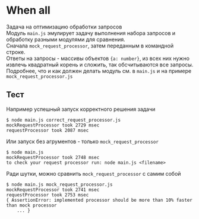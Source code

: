 # When all
Задача на оптимизацию обработки запросов  
Модуль `main.js` эмулирует задачу выполнения набора запросов и обработку разными модулями для сравнения.  
Сначала `mock_request_processor`, затем переданным в командной строке.  
Ответы на запросы - массивы объектов `{a: number}`, из всех них нужно извлечь квадратный корень и сложить, так обсчитываются все запросы.  
Подробнее, что и как должен делать модуль см. в `main.js` и на примере `mock_request_processor.js`
## Тест
Например успешный запуск корректного решения задачи

```
$ node main.js correct_request_processor.js
mockRequestProcessor took 2729 msec
requestProcessor took 2087 msec
```
Или запуск без агрументов - только `mock_request_processor`

```
$ node main.js
mockRequestProcessor took 2748 msec
to check your request processor run: node main.js <filename>
```
Ради шутки, можно сравнить `mock_request_processor` с самим собой
    
```
$ node main.js mock_request_processor.js
mockRequestProcessor took 2741 msec
requestProcessor took 2753 msec
{ AssertionError: implemented processor should be more than 10% faster than mock processor
    ... }
```
